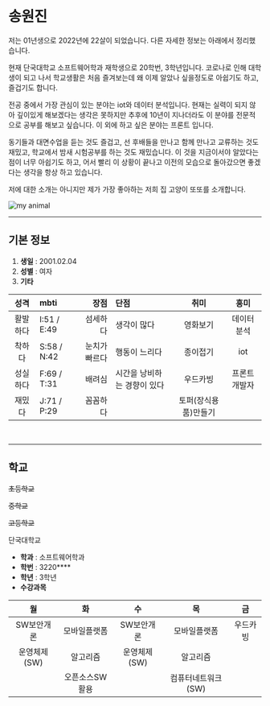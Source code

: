 # 송원진
저는 01년생으로 2022년에 22살이 되었습니다. 다른 자세한 정보는 아래에서 정리했습니다.

현재 단국대학교 소프트웨어학과 재학생으로 20학번, 3학년입니다. 코로나로 인해 대학생이 되고 나서 학교생활은 처음 즐겨보는데 왜 이제 알았나 싶을정도로 아쉽기도 하고, 즐겁기도 합니다.

전공 중에서 가장 관심이 있는 분야는 iot와 데이터 분석입니다. 현재는 실력이 되지 않아 깊이있게 해보겠다는 생각은 못하지만 추후에 10년이 지나더라도 이 분야를 전문적으로 공부를 해보고 싶습니다. 이 외에 하고 싶은 분야는 프론트 입니다.

동기들과 대면수업을 듣는 것도 즐겁고, 선 후배들을 만나고 함께 만나고 교류하는 것도 재밌고, 학교에서 밤새 시험공부를 하는 것도 재밌습니다. 이 것을 지금이서야 알았다는 점이 너무 아쉽기도 하고, 어서 빨리 이 상황이 끝나고 이전의 모습으로 돌아갔으면 좋겠다는 생각을 항상 하고 있습니다.

저에 대한 소개는 아니지만 제가 가장 좋아하는 저희 집 고양이 또또를 소개합니다.

![my animal](https://lh3.google.com/u/0/d/1JpPFSDxctmeq46KQq7dWAln9_16pFZu7=w2560-h1422-iv1 "ttotto")
<br>

* * *

## 기본 정보
1. **생일** : 2001.02.04
2. **성별** : 여자
3. **기타**

|   성격   |    mbti    |     장점     |            단점            |         취미       |      흥미     |
| :-----: |   :------   |   ------:   |          :------          |       :------:      |   :------:   |
| 활발하다 | I:51 / E:49 |   섬세하다   |        생각이 많다         |       영화보기      |   데이터분석  |
|  착하다  | S:58 / N:42 | 눈치가 빠르다 |       행동이 느리다       |       종이접기       |     iot     |
| 성실하다 | F:69 / T:31 |    배려심    | 시간을 낭비하는 경향이 있다 |       우드카빙      | 프론트 개발자 |
|  재밌다  | J:71 / P:29 |   꼼꼼하다   |                           | 토퍼(장식용품)만들기 |              |

<br>

***

## 학교
~~초등학교~~

~~중학교~~

~~고등학교~~

단국대학교
  - **학과** : 소프트웨어학과
  - **학번** : 3220****
  - **학년** : 3학년
  - **수강과목**

|      월      |      화      |      수      |         목         |   금   |
| :---------: | :-----------: | :----------: | :---------------: | :-----: |
|  SW보안개론  |  모바일플랫폼  |  SW보안개론  |    모바일플랫폼    | 우드카빙 |
| 운영체제(SW) |    알고리즘    | 운영체제(SW) |      알고리즘      |         |
|             | 오픈소스SW활용 |              | 컴퓨터네트워크(SW) |         |
